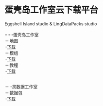 # 蛋壳岛工作室云下载平台
Eggshell Island studio & LingDataPacks studio<br><br>
<strong>······</strong>蛋壳岛工作室<br>
····地图<br>
··[下载](download/eiso/maps/)<br>
····模组<br>
··[下载](download/eiso/mods/)<br>
····教程<br>
··[下载](download/eiso/teachs/)<br><br>

······灵数据工作室<br>
····数据包<br>
··[下载](download/LingDataPacks/)
